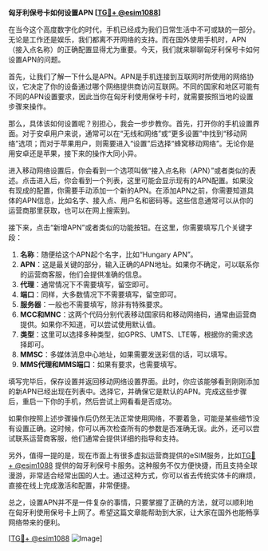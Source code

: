 **匈牙利保号卡如何设置APN [[TG💪+ @esim1088](https://t.me/s/esim1088)]**

在当今这个高度数字化的时代，手机已经成为我们日常生活中不可或缺的一部分。无论是工作还是娱乐，我们都离不开网络的支持。而在国外使用手机时，APN（接入点名称）的正确配置显得尤为重要。今天，我们就来聊聊匈牙利保号卡如何设置APN的问题。

首先，让我们了解一下什么是APN。APN是手机连接到互联网时所使用的网络协议，它决定了你的设备通过哪个网络提供商访问互联网。不同的国家和地区可能有不同的APN设置要求，因此当你在匈牙利使用保号卡时，就需要按照当地的设置步骤来操作。

那么，具体该如何设置呢？别担心，我会一步步教你。首先，打开你的手机设置界面。对于安卓用户来说，通常可以在“无线和网络”或“更多设置”中找到“移动网络”选项；而对于苹果用户，则需要进入“设置”后选择“蜂窝移动网络”。无论你是用安卓还是苹果，接下来的操作大同小异。

进入移动网络设置后，你会看到一个选项叫做“接入点名称（APN）”或者类似的表述。点击进入后，你会看到一个列表，这里可能会显示现有的APN配置。如果没有现成的配置，你需要手动添加一个新的APN。在添加APN之前，你需要知道具体的APN信息，比如名字、接入点、用户名和密码等。这些信息通常可以从你的运营商那里获取，也可以在网上搜索到。

接下来，点击“新增APN”或者类似的功能按钮。在这里，你需要填写几个关键字段：

1. **名称**：随便给这个APN起个名字，比如“Hungary APN”。
2. **APN**：这是最关键的部分，输入正确的APN地址。如果你不确定，可以联系你的运营商客服，他们会提供准确的信息。
3. **代理**：通常情况下不需要填写，留空即可。
4. **端口**：同样，大多数情况下不需要填写，留空即可。
5. **服务器**：一般也不需要填写，除非有特殊要求。
6. **MCC和MNC**：这两个代码分别代表移动国家码和移动网络码，通常由运营商提供。如果你不知道，可以尝试使用默认值。
7. **类型**：这里可以选择多种类型，如GPRS、UMTS、LTE等，根据你的需求选择即可。
8. **MMSC**：多媒体消息中心地址，如果需要发送彩信的话，可以填写。
9. **MMS代理和MMS端口**：如果有要求，也需要填写。

填写完毕后，保存设置并返回移动网络设置界面。此时，你应该能够看到刚刚添加的新APN已经出现在列表中。选择它，并确保它是默认的APN。完成这些步骤后，重启一下你的手机，然后尝试上网看看是否成功。

如果你按照上述步骤操作后仍然无法正常使用网络，不要着急，可能是某些细节没有设置正确。这时候，你可以再次检查所有的参数是否准确无误。此外，还可以尝试联系运营商客服，他们通常会提供详细的指导和支持。

另外，值得一提的是，现在市面上有很多虚拟运营商提供的eSIM服务，比如[TG💪+ @esim1088](https://t.me/s/esim1088) 提供的匈牙利保号卡服务。这种服务不仅方便快捷，而且支持全球漫游，非常适合经常出国的人士。通过这种方式，你可以省去传统实体卡的麻烦，直接在线上完成激活和配置，非常便捷。

总之，设置APN并不是一件复杂的事情，只要掌握了正确的方法，就可以顺利地在匈牙利使用保号卡上网了。希望这篇文章能帮助到大家，让大家在国外也能畅享网络带来的便利。

[[TG💪+ @esim1088](https://t.me/s/esim1088) ![Image](https://i.postimg.cc/4NQfJmqS/Snipaste-2025-05-13-00-14-12.png)]
